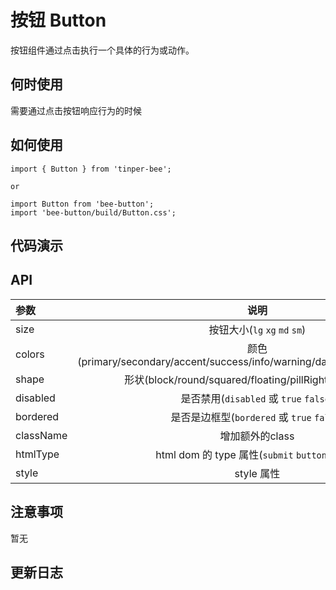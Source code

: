 # 按钮 Button

按钮组件通过点击执行一个具体的行为或动作。

## 何时使用

需要通过点击按钮响应行为的时候

## 如何使用

```
import { Button } from 'tinper-bee';

or

import Button from 'bee-button';
import 'bee-button/build/Button.css';

```

## 代码演示


## API

|参数|说明|类型|默认值|
|:---|:----:|:---:|------:|
|size|按钮大小(`lg` `xg` `md` `sm`)|string|-|
|colors|颜色(primary/secondary/accent/success/info/warning/danger/dark/light/default)|string|''|
|shape|形状(block/round/squared/floating/pillRight/pillLeft/icon)|string|''|
|disabled|是否禁用(`disabled` 或 `true` `false`)|boolean|false|
|bordered|是否是边框型(`bordered` 或 `true` `false`)|boolean|false|
|className|增加额外的class|string|''|
|htmlType|html dom 的 type 属性(`submit` `button` `reset`)|string|button|
|style|style 属性|object|''|


## 注意事项

暂无

## 更新日志
